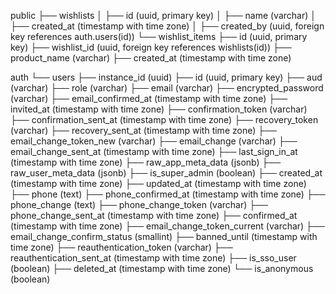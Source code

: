 public
├── wishlists
│   ├── id (uuid, primary key)
│   ├── name (varchar)
│   ├── created_at (timestamp with time zone)
│   ├── created_by (uuid, foreign key references auth.users(id))
└── wishlist_items
    ├── id (uuid, primary key)
    ├── wishlist_id (uuid, foreign key references wishlists(id))
    ├── product_name (varchar)
    ├── created_at (timestamp with time zone)

auth
└── users
    ├── instance_id (uuid)
    ├── id (uuid, primary key)
    ├── aud (varchar)
    ├── role (varchar)
    ├── email (varchar)
    ├── encrypted_password (varchar)
    ├── email_confirmed_at (timestamp with time zone)
    ├── invited_at (timestamp with time zone)
    ├── confirmation_token (varchar)
    ├── confirmation_sent_at (timestamp with time zone)
    ├── recovery_token (varchar)
    ├── recovery_sent_at (timestamp with time zone)
    ├── email_change_token_new (varchar)
    ├── email_change (varchar)
    ├── email_change_sent_at (timestamp with time zone)
    ├── last_sign_in_at (timestamp with time zone)
    ├── raw_app_meta_data (jsonb)
    ├── raw_user_meta_data (jsonb)
    ├── is_super_admin (boolean)
    ├── created_at (timestamp with time zone)
    ├── updated_at (timestamp with time zone)
    ├── phone (text)
    ├── phone_confirmed_at (timestamp with time zone)
    ├── phone_change (text)
    ├── phone_change_token (varchar)
    ├── phone_change_sent_at (timestamp with time zone)
    ├── confirmed_at (timestamp with time zone)
    ├── email_change_token_current (varchar)
    ├── email_change_confirm_status (smallint)
    ├── banned_until (timestamp with time zone)
    ├── reauthentication_token (varchar)
    ├── reauthentication_sent_at (timestamp with time zone)
    ├── is_sso_user (boolean)
    ├── deleted_at (timestamp with time zone)
    └── is_anonymous (boolean)